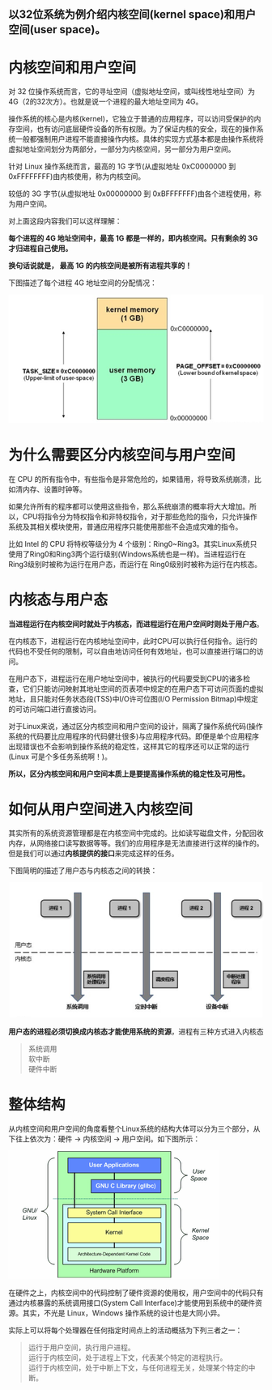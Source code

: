 ## 以32位系统为例介绍内核空间(kernel space)和用户空间(user space)。

# 内核空间和用户空间

对 32 位操作系统而言，它的寻址空间（虚拟地址空间，或叫线性地址空间）为 4G（2的32次方）。也就是说一个进程的最大地址空间为 4G。

操作系统的核心是内核(kernel)，它独立于普通的应用程序，可以访问受保护的内存空间，也有访问底层硬件设备的所有权限。为了保证内核的安全，现在的操作系统一般都强制用户进程不能直接操作内核。具体的实现方式基本都是由操作系统将虚拟地址空间划分为两部分，一部分为内核空间，另一部分为用户空间。

针对 Linux 操作系统而言，最高的 1G 字节(从虚拟地址 0xC0000000 到 0xFFFFFFFF)由内核使用，称为内核空间。

较低的 3G 字节(从虚拟地址 0x00000000 到 0xBFFFFFFF)由各个进程使用，称为用户空间。

对上面这段内容我们可以这样理解：

**每个进程的 4G 地址空间中，最高 1G 都是一样的，即内核空间。只有剩余的 3G 才归进程自己使用。**

**换句话说就是， 最高 1G 的内核空间是被所有进程共享的！**

下图描述了每个进程 4G 地址空间的分配情况：

![地址空间分配](img/进程4G地址空间分配.png)

# 为什么需要区分内核空间与用户空间
在 CPU 的所有指令中，有些指令是非常危险的，如果错用，将导致系统崩溃，比如清内存、设置时钟等。

如果允许所有的程序都可以使用这些指令，那么系统崩溃的概率将大大增加。所以，CPU将指令分为特权指令和非特权指令，对于那些危险的指令，只允许操作系统及其相关模块使用，普通应用程序只能使用那些不会造成灾难的指令。

比如 Intel 的 CPU 将特权等级分为 4 个级别：Ring0~Ring3。其实Linux系统只使用了Ring0和Ring3两个运行级别(Windows系统也是一样)。当进程运行在Ring3级别时被称为运行在用户态，而运行在 Ring0级别时被称为运行在内核态。<br>

# 内核态与用户态

**当进程运行在内核空间时就处于内核态，而进程运行在用户空间时则处于用户态**。

在内核态下，进程运行在内核地址空间中，此时CPU可以执行任何指令。运行的代码也不受任何的限制，可以自由地访问任何有效地址，也可以直接进行端口的访问。

在用户态下，进程运行在用户地址空间中，被执行的代码要受到CPU的诸多检查，它们只能访问映射其地址空间的页表项中规定的在用户态下可访问页面的虚拟地址，且只能对任务状态段(TSS)中I/O许可位图(I/O Permission Bitmap)中规定的可访问端口进行直接访问。

对于Linux来说，通过区分内核空间和用户空间的设计，隔离了操作系统代码(操作系统的代码要比应用程序的代码健壮很多)与应用程序代码。即便是单个应用程序出现错误也不会影响到操作系统的稳定性，这样其它的程序还可以正常的运行(Linux 可是个多任务系统啊！)。

**所以，区分内核空间和用户空间本质上是要提高操作系统的稳定性及可用性。**

# 如何从用户空间进入内核空间

其实所有的系统资源管理都是在内核空间中完成的。比如读写磁盘文件，分配回收内存，从网络接口读写数据等等。我们的应用程序是无法直接进行这样的操作的。但是我们可以通过**内核提供的接口**来完成这样的任务。

下图简明的描述了用户态与内核态之间的转换：

![用户态与内核态之间的转换](img/用户态与内核态之间的转换.png)

**用户态的进程必须切换成内核态才能使用系统的资源**，进程有三种方式进入内核态
> 系统调用<br>
> 软中断<br>
> 硬件中断<br>

# 整体结构

从内核空间和用户空间的角度看整个Linux系统的结构大体可以分为三个部分，从下往上依次为：硬件 -> 内核空间 -> 用户空间。如下图所示：

![系统结构](img/linux系统结构.jpg)

在硬件之上，内核空间中的代码控制了硬件资源的使用权，用户空间中的代码只有通过内核暴露的系统调用接口(System Call Interface)才能使用到系统中的硬件资源。其实，不光是 Linux，Windows 操作系统的设计也是大同小异。

实际上可以将每个处理器在任何指定时间点上的活动概括为下列三者之一：
> 运行于用户空间，执行用户进程。<br>
> 运行于内核空间，处于进程上下文，代表某个特定的进程执行。<br>
> 运行于内核空间，处于中断上下文，与任何进程无关，处理某个特定的中断。<br>
